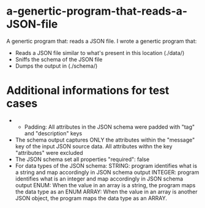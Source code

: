 # a-genertic-program-that-reads-a-JSON-file
A genertic program that: reads a JSON file.
I wrote a genertic program that:
- Reads a JSON file similar to what's present in this location (./data/)
- Sniffs the schema of the JSON file 
- Dumps the output in (./schema/)

# Additional informations for test cases
- - Padding: All attributes in the JSON schema were padded with "tag" and "description" keys
- The schema output captures ONLY the attributes within the "message" key of the input JSON source data. All attributes withn the key "attributes" were excluded
- The JSON schema set all properties "required": false
- For data types of the JSON schema:
STRING: program identifies what is a string and map accordingly in JSON schema output
INTEGER: program identifies what is an integer and map accordingly in JSON schema output
ENUM: When the value in an array is a string, the program maps the data type as an ENUM 
ARRAY: When the value in an array is another JSON object, the program maps the data type as an ARRAY.

